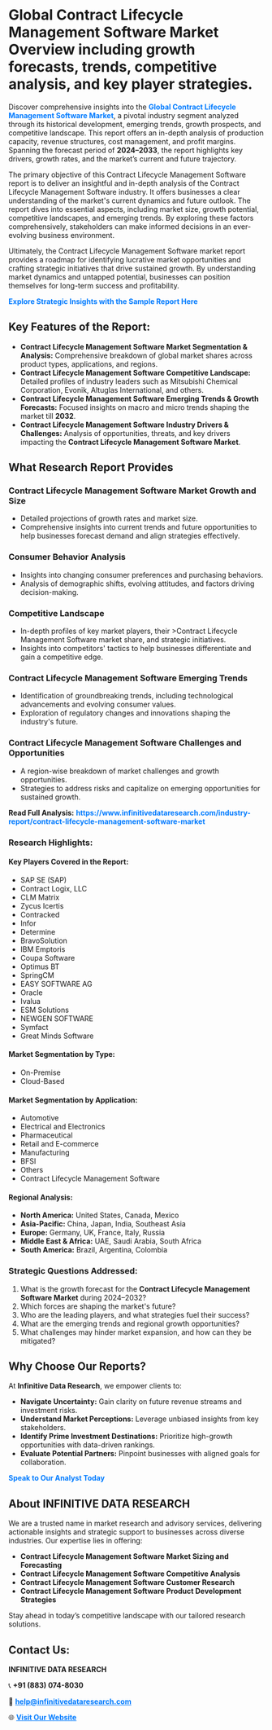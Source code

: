 <h1>Global Contract Lifecycle Management Software Market Overview including growth forecasts, trends, competitive analysis, and key player strategies.</h1>
<p>
Discover comprehensive insights into the 
<a href="https://www.infinitivedataresearch.com/industry-report/contract-lifecycle-management-software-market" rel="dofollow" style="color: #007BFF; text-decoration: none;"><strong>Global Contract Lifecycle Management Software Market</strong></a>, a pivotal industry segment analyzed through its historical development, emerging trends, growth prospects, and competitive landscape. This report offers an in-depth analysis of production capacity, revenue structures, cost management, and profit margins. Spanning the forecast period of <strong>2024–2033</strong>, the report highlights key drivers, growth rates, and the market’s current and future trajectory.
</p>
<p>
The primary objective of this Contract Lifecycle Management Software report is to deliver an insightful and in-depth analysis of the Contract Lifecycle Management Software industry. It offers businesses a clear understanding of the market's current dynamics and future outlook. The report dives into essential aspects, including market size, growth potential, competitive landscapes, and emerging trends. By exploring these factors comprehensively, stakeholders can make informed decisions in an ever-evolving business environment.
</p>
<p>
Ultimately, the Contract Lifecycle Management Software market report provides a roadmap for identifying lucrative market opportunities and crafting strategic initiatives that drive sustained growth. By understanding market dynamics and untapped potential, businesses can position themselves for long-term success and profitability.
</p>
<p>
<a href="https://www.infinitivedataresearch.com/request-sample/reportId=111657" style="color: #007BFF; text-decoration: none;"><strong>Explore Strategic Insights with the Sample Report Here</strong></a>
</p>

<h2>Key Features of the Report:</h2>
<ul>
<li><strong>Contract Lifecycle Management Software Market Segmentation & Analysis:</strong> Comprehensive breakdown of global market shares across product types, applications, and regions.</li>
<li><strong>Contract Lifecycle Management Software Competitive Landscape:</strong> Detailed profiles of industry leaders such as Mitsubishi Chemical Corporation, Evonik, Altuglas International, and others.</li>
<li><strong>Contract Lifecycle Management Software Emerging Trends & Growth Forecasts:</strong> Focused insights on macro and micro trends shaping the market till <strong>2032</strong>.</li>
<li><strong>Contract Lifecycle Management Software Industry Drivers & Challenges:</strong> Analysis of opportunities, threats, and key drivers impacting the <strong>Contract Lifecycle Management Software Market</strong>.</li>
</ul>

<h2>What Research Report Provides</h2>
<h3>Contract Lifecycle Management Software Market Growth and Size</h3>
<ul>
<li>Detailed projections of growth rates and market size.</li>
<li>Comprehensive insights into current trends and future opportunities to help businesses forecast demand and align strategies effectively.</li>
</ul>

<h3>Consumer Behavior Analysis</h3>
<ul>
<li>Insights into changing consumer preferences and purchasing behaviors.</li>
<li>Analysis of demographic shifts, evolving attitudes, and factors driving decision-making.</li>
</ul>

<h3>Competitive Landscape</h3>
<ul>
<li>In-depth profiles of key market players, their >Contract Lifecycle Management Software market share, and strategic initiatives.</li>
<li>Insights into competitors' tactics to help businesses differentiate and gain a competitive edge.</li>
</ul>

<h3>Contract Lifecycle Management Software Emerging Trends</h3>
<ul>
<li>Identification of groundbreaking trends, including technological advancements and evolving consumer values.</li>
<li>Exploration of regulatory changes and innovations shaping the industry's future.</li>
</ul>

<h3>Contract Lifecycle Management Software Challenges and Opportunities</h3>
<ul>
<li>A region-wise breakdown of market challenges and growth opportunities.</li>
<li>Strategies to address risks and capitalize on emerging opportunities for sustained growth.</li>
</ul>
<p><strong>Read Full Analysis:</strong> <a href="https://www.infinitivedataresearch.com/industry-report/contract-lifecycle-management-software-market" rel="dofollow" style="color: #007BFF; text-decoration: none;"><strong>https://www.infinitivedataresearch.com/industry-report/contract-lifecycle-management-software-market</strong></a></p>
<h3>Research Highlights:</h3>
<h4>Key Players Covered in the Report:</h4>
<ul><li>SAP SE (SAP)</li><li>Contract Logix, LLC</li><li>CLM Matrix</li><li>Zycus Icertis</li><li>Contracked</li><li>Infor</li><li>Determine</li><li>BravoSolution</li><li>IBM Emptoris</li><li>Coupa Software</li><li>Optimus BT</li><li>SpringCM</li><li>EASY SOFTWARE AG</li><li>Oracle</li><li>Ivalua</li><li>ESM Solutions</li><li>NEWGEN SOFTWARE</li><li>Symfact</li><li>Great Minds Software</li></ul>
<h4>Market Segmentation by Type:</h4>
<ul><li>On-Premise</li><li>Cloud-Based</li></ul>
<h4>Market Segmentation by Application:</h4>
<ul><li>Automotive</li><li>Electrical and Electronics</li><li>Pharmaceutical</li><li>Retail and E-commerce</li><li>Manufacturing</li><li>BFSI</li><li>Others</li><li>Contract Lifecycle Management Software</li></ul>

<h4>Regional Analysis:</h4>
<ul>
<li><strong>North America:</strong> United States, Canada, Mexico</li>
<li><strong>Asia-Pacific:</strong> China, Japan, India, Southeast Asia</li>
<li><strong>Europe:</strong> Germany, UK, France, Italy, Russia</li>
<li><strong>Middle East & Africa:</strong> UAE, Saudi Arabia, South Africa</li>
<li><strong>South America:</strong> Brazil, Argentina, Colombia</li>
</ul>

<h3>Strategic Questions Addressed:</h3>
<ol>
<li>What is the growth forecast for the <strong>Contract Lifecycle Management Software Market</strong> during 2024–2032?</li>
<li>Which forces are shaping the market's future?</li>
<li>Who are the leading players, and what strategies fuel their success?</li>
<li>What are the emerging trends and regional growth opportunities?</li>
<li>What challenges may hinder market expansion, and how can they be mitigated?</li>
</ol>

<h2>Why Choose Our Reports?</h2>
<p>At <strong>Infinitive Data Research</strong>, we empower clients to:</p>
<ul>
<li><strong>Navigate Uncertainty:</strong> Gain clarity on future revenue streams and investment risks.</li>
<li><strong>Understand Market Perceptions:</strong> Leverage unbiased insights from key stakeholders.</li>
<li><strong>Identify Prime Investment Destinations:</strong> Prioritize high-growth opportunities with data-driven rankings.</li>
<li><strong>Evaluate Potential Partners:</strong> Pinpoint businesses with aligned goals for collaboration.</li>
</ul>
<p><a href="https://www.infinitivedataresearch.com/industry-report/contract-lifecycle-management-software-market" rel="dofollow" style="color: #007BFF; text-decoration: none;"><strong>Speak to Our Analyst Today</strong></a></p>

<h2>About INFINITIVE DATA RESEARCH</h2>
<p>We are a trusted name in market research and advisory services, delivering actionable insights and strategic support to businesses across diverse industries. Our expertise lies in offering:</p>
<ul>
<li><strong>Contract Lifecycle Management Software Market Sizing and Forecasting</strong></li>
<li><strong>Contract Lifecycle Management Software Competitive Analysis</strong></li>
<li><strong>Contract Lifecycle Management Software Customer Research</strong></li>
<li><strong>Contract Lifecycle Management Software Product Development Strategies</strong></li>
</ul>
<p>Stay ahead in today’s competitive landscape with our tailored research solutions.</p>

<h2>Contact Us:</h2>
<p><strong>INFINITIVE DATA RESEARCH</strong></p>
<p>📞 <strong>+91 (883) 074-8030</strong></p>
<p>📧 <strong><a href="mailto:help@infinitivedataresearch.com" style="color: #007BFF;">help@infinitivedataresearch.com</a></strong></p>
<p>🌐 <strong><a href="https://www.infinitivedataresearch.com" rel="dofollow" style="color: #007BFF;">Visit Our Website</a></strong></p>